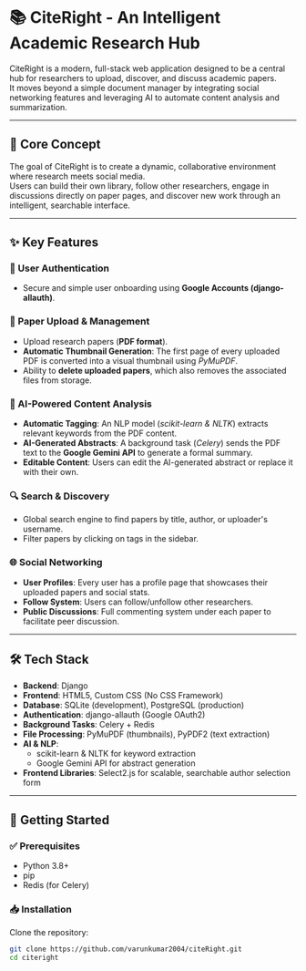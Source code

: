 # 📚 CiteRight - An Intelligent Academic Research Hub

CiteRight is a modern, full-stack web application designed to be a central hub for researchers to upload, discover, and discuss academic papers.  
It moves beyond a simple document manager by integrating social networking features and leveraging AI to automate content analysis and summarization.

---

## 🎯 Core Concept
The goal of CiteRight is to create a dynamic, collaborative environment where research meets social media.  
Users can build their own library, follow other researchers, engage in discussions directly on paper pages, and discover new work through an intelligent, searchable interface.

---

## ✨ Key Features

### 👤 User Authentication
- Secure and simple user onboarding using **Google Accounts (django-allauth)**.

### 📄 Paper Upload & Management
- Upload research papers (**PDF format**).
- **Automatic Thumbnail Generation**: The first page of every uploaded PDF is converted into a visual thumbnail using *PyMuPDF*.
- Ability to **delete uploaded papers**, which also removes the associated files from storage.

### 🤖 AI-Powered Content Analysis
- **Automatic Tagging**: An NLP model (*scikit-learn & NLTK*) extracts relevant keywords from the PDF content.
- **AI-Generated Abstracts**: A background task (*Celery*) sends the PDF text to the **Google Gemini API** to generate a formal summary.
- **Editable Content**: Users can edit the AI-generated abstract or replace it with their own.

### 🔍 Search & Discovery
- Global search engine to find papers by title, author, or uploader's username.
- Filter papers by clicking on tags in the sidebar.

### 🌐 Social Networking
- **User Profiles**: Every user has a profile page that showcases their uploaded papers and social stats.
- **Follow System**: Users can follow/unfollow other researchers.
- **Public Discussions**: Full commenting system under each paper to facilitate peer discussion.

---

## 🛠️ Tech Stack

- **Backend**: Django  
- **Frontend**: HTML5, Custom CSS (No CSS Framework)  
- **Database**: SQLite (development), PostgreSQL (production)  
- **Authentication**: django-allauth (Google OAuth2)  
- **Background Tasks**: Celery + Redis  
- **File Processing**: PyMuPDF (thumbnails), PyPDF2 (text extraction)  
- **AI & NLP**:  
  - scikit-learn & NLTK for keyword extraction  
  - Google Gemini API for abstract generation  
- **Frontend Libraries**: Select2.js for scalable, searchable author selection form  

---

## 🚀 Getting Started

### ✅ Prerequisites
- Python 3.8+  
- pip  
- Redis (for Celery)  

### 📥 Installation

Clone the repository:
```bash
git clone https://github.com/varunkumar2004/citeRight.git
cd citeright
